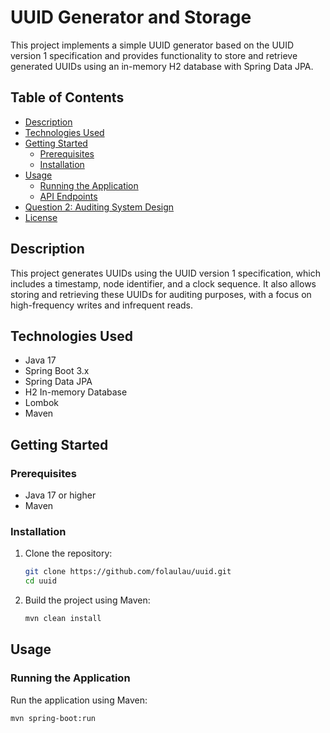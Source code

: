 # UUID Generator and Storage

This project implements a simple UUID generator based on the UUID version 1 specification and provides functionality to store and retrieve generated UUIDs using an in-memory H2 database with Spring Data JPA.

## Table of Contents

- [Description](#description)
- [Technologies Used](#technologies-used)
- [Getting Started](#getting-started)
  - [Prerequisites](#prerequisites)
  - [Installation](#installation)
- [Usage](#usage)
  - [Running the Application](#running-the-application)
  - [API Endpoints](#api-endpoints)
- [Question 2: Auditing System Design](#question-2-auditing-system-design)
- [License](#license)

## Description

This project generates UUIDs using the UUID version 1 specification, which includes a timestamp, node identifier, and a clock sequence. It also allows storing and retrieving these UUIDs for auditing purposes, with a focus on high-frequency writes and infrequent reads.

## Technologies Used

- Java 17
- Spring Boot 3.x
- Spring Data JPA
- H2 In-memory Database
- Lombok
- Maven

## Getting Started

### Prerequisites

- Java 17 or higher
- Maven

### Installation

1. Clone the repository:
    ```sh
    git clone https://github.com/folaulau/uuid.git
    cd uuid
    ```

2. Build the project using Maven:
    ```sh
    mvn clean install
    ```

## Usage

### Running the Application

Run the application using Maven:
```sh
mvn spring-boot:run
